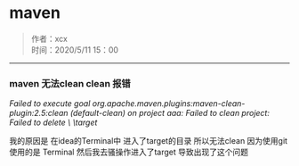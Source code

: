 # maven  
  
> 作者：xcx  
> 时间：2020/5/11  15：00  
  
-----------------  

### maven 无法clean clean 报错
*Failed to execute goal org.apache.maven.plugins:maven-clean-plugin:2.5:clean (default-clean) on project aaa: Failed to clean project: Failed to delete  \\ \target*

我的原因是 在idea的Terminal中 进入了target的目录 所以无法clean  因为使用git 使用的是 Terminal  然后我去骚操作进入了target 导致出现了这个问题